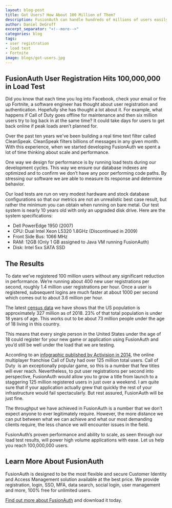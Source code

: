 ```yaml
---
layout: blog-post
title: Got Users? How About 100 Million of Them?
description: FusionAuth can handle hundreds of millions of users easily, because you might need to.
author: Daniel DeGroff
excerpt_separator: "<!--more-->"
categories: blog
tags:
- user registration
- load test
- Fortnite
image: blogs/got-users.jpg
---
```

## FusionAuth User Registration Hits 100,000,000 in Load Test

Did you know that each time you log into Facebook, check your email or fire up Fortnite, a software engineer has thought about user registration and authentication. Hopefully she has thought a lot about it. For example, what happens if Call of Duty goes offline for maintenance and then six million users try to log back in at the same time? It could take days for users to get back online if peak loads aren’t planned for.
<!--more-->

Over the past ten years we've been building a real time text filter called CleanSpeak. CleanSpeak filters billions of messages in any given month. With this experience, when we started developing FusionAuth we spent a lot of time thinking about scale and performance.

One way we design for performance is by running load tests during our development cycles. This way we ensure our database indexes are optimized and to confirm we don’t have any poor performing code paths. By stressing our software we are able to measure its response and determine behavior.

Our load tests are run on very modest hardware and stock database configurations so that our metrics are not an unrealistic best case result, but rather the minimum you can obtain when running on bare metal. Our test system is nearly 10 years old with only an upgraded disk drive. Here are the system specifications:
- Dell PowerEdge 1950 (2007)
- CPU: Dual Intel Xeon L5320 1.8GHz (Discontinued in 2009)
- Front Side Bus: 1066 MHz
- RAM: 12GB (Only 1 GB assigned to Java VM running FusionAuth)
- Disk: Intel 5xx SATA SSD

## The Results

To date we’ve registered 100 million users without any significant reduction in performance. We’re running about 400 new user registrations per second, roughly 1.4 million user registrations per hour. Once a user is registered, subsequent logins are much faster at about 1000 per second which comes out to about 3.6 million per hour.

The latest [census data](https://www.census.gov/quickfacts/ "Jump to Census Data site") we have shows that the US population is approximately 327 million as of 2018. 23% of that total population is under 18 years of age. This works out to be about 73 million people under the age of 18 living in this country.

This means that every single person in the United States under the age of 18 could register for your new game or application using FusionAuth and you’d still be well under the load that we are testing.

According to an [infographic published by Activision in 2014](http://venturebeat.com/2014/11/24/call-of-duty-advanced-warfare-by-the-big-numbers/ "Jump to Venturebeat site"), the online multiplayer franchise Call of Duty had over 125 million total users. Call of Duty  is an exceptionally popular game, so this is a number that few titles will ever reach. Nevertheless, to put user registrations per second into perspective, FusionAuth would allow you to grow a title from launch to a staggering 125 million registered users in just over a weekend. I am quite sure that if your application actually grew that quickly the rest of your infrastructure would fail spectacularly. But rest assured, FusionAuth will be just fine.

The throughput we have achieved in FusionAuth is a number that we don’t expect anyone to ever legitimately require. However, the more distance we can put between what we can achieve and what our most demanding clients require, the less chance we will encounter issues in the field.

FusionAuth’s proven performance and ability to scale, as seen through our load test results, will power high volume applications with ease. Let us help you reach 100,000,000 users.

## Learn More About FusionAuth

FusionAuth is designed to be the most flexible and secure Customer Identity and Access Management solution available at the best price. We provide registration, login, SSO, MFA, data search, social login, user management and more, 100% free for unlimited users.

[Find out more about FusionAuth](https://fusionauth.io/ "FusionAuth Home") and download it today.

<!--
- Strategies
- Products
- FusionAuth
-->
